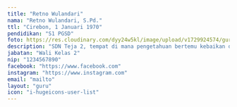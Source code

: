 ```yaml
---
title: "Retno Wulandari"
nama: "Retno Wulandari, S.Pd."
ttl: "Cirebon, 1 Januari 1970"
pendidikan: "S1 PGSD"
foto: https://res.cloudinary.com/dyy24w5kl/image/upload/v1729924574/guru/1retnosquare.jpg
description: "SDN Teja 2, tempat di mana pengetahuan bertemu kebaikan dalam setiap langkah pendidikan."
jabatan: "Wali Kelas 2"
nip: "1234567890"
facebook: "https://www.facebook.com"
instagram: "https://www.instagram.com"
email: "mailto"
layout: "guru"
icon: "i-hugeicons-user-list"
---
```

